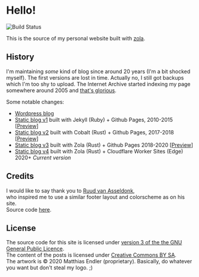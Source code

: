 # Hello!

![Build Status](https://github.com/mre/mre.github.io/workflows/CI/badge.svg)

This is the source of my personal website built with [zola](https://www.getzola.org/).

## History

I'm maintaining _some_ kind of blog since around 20 years (I'm a bit shocked myself).
The first versions are lost in time. Actually no, I still got backups which I'm too shy to upload.
The Internet Archive started indexing my page somewhere around 2005 and [that's glorious](https://web.archive.org/web/20050203114107/http://www.matthias-endler.de/).

Some notable changes:

- [Wordpress blog](https://web.archive.org/web/20070213064114/http://matthias-endler.de/)
- [Static blog v1](https://github.com/mre/mre.github.io.v1) built with Jekyll (Ruby) + Github Pages, 2010-2015 [[Preview](https://web.archive.org/web/20120302065002/http://www.matthias-endler.de/)]
- [Static blog v2](https://github.com/mre/mre.github.io.v2) built with Cobalt (Rust) + Github Pages, 2017-2018 [[Preview](https://web.archive.org/web/20180402070633/https://matthias-endler.de/)]
- [Static blog v3](https://github.com/mre/mre.github.io.v3) built with Zola (Rust) + Github Pages 2018-2020 [[Preview](https://web.archive.org/web/20200707132710/https://endler.dev/)]
- [Static blog v4](https://github.com/mre/endler.dev) built with Zola (Rust) + Cloudflare Worker Sites (Edge) 2020+ _Current version_

## Credits

I would like to say thank you to [Ruud van Asseldonk](https://ruudvanasseldonk.com/),  
who inspired me to use a similar footer layout and colorscheme as on his site.  
Source code [here](https://github.com/ruuda/blog).

## License

The source code for this site is licensed under [version 3 of the the GNU General Public Licence](https://www.gnu.org/licenses/gpl-3.0.en.html).  
The content of the posts is licensed under [Creative Commons BY SA](https://creativecommons.org/licenses/by-sa/3.0/).  
The artwork is &copy; 2020 Matthias Endler (proprietary). Basically, do whatever you want but don't steal my logo. ;)
